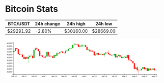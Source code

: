 # Bitcoin Stats

BTC/USDT|24h change|24h high|24h low|
|---|---|---|---|
|$29291.92|-2.80%|$30160.00|$28669.00|

<img src="./chart.svg">
